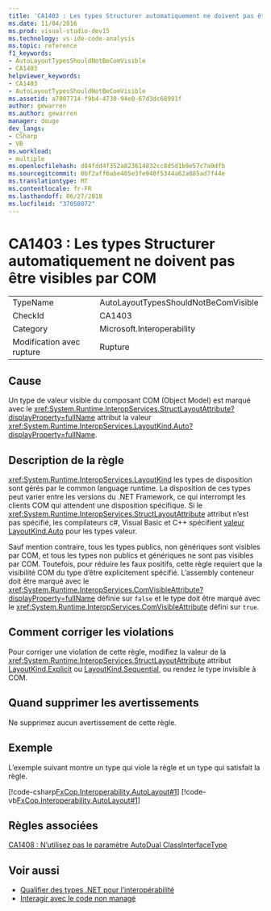 ```yaml
---
title: 'CA1403 : Les types Structurer automatiquement ne doivent pas être visibles par COM'
ms.date: 11/04/2016
ms.prod: visual-studio-dev15
ms.technology: vs-ide-code-analysis
ms.topic: reference
f1_keywords:
- AutoLayoutTypesShouldNotBeComVisible
- CA1403
helpviewer_keywords:
- CA1403
- AutoLayoutTypesShouldNotBeComVisible
ms.assetid: a7007714-f9b4-4730-94e0-67d3dc68991f
author: gewarren
ms.author: gewarren
manager: douge
dev_langs:
- CSharp
- VB
ms.workload:
- multiple
ms.openlocfilehash: d84fdd4f352a823614832cc8d5d1b9e57c7a9dfb
ms.sourcegitcommit: 0bf2aff6abe485e3fe940f5344a62a885ad7f44e
ms.translationtype: MT
ms.contentlocale: fr-FR
ms.lasthandoff: 06/27/2018
ms.locfileid: "37058072"
---
```

# <a name="ca1403-auto-layout-types-should-not-be-com-visible"></a>CA1403 : Les types Structurer automatiquement ne doivent pas être visibles par COM

|||
|-|-|
|TypeName|AutoLayoutTypesShouldNotBeComVisible|
|CheckId|CA1403|
|Category|Microsoft.Interoperability|
|Modification avec rupture|Rupture|

## <a name="cause"></a>Cause

Un type de valeur visible du composant COM (Object Model) est marqué avec le <xref:System.Runtime.InteropServices.StructLayoutAttribute?displayProperty=fullName> attribut la valeur <xref:System.Runtime.InteropServices.LayoutKind.Auto?displayProperty=fullName>.

## <a name="rule-description"></a>Description de la règle

<xref:System.Runtime.InteropServices.LayoutKind> les types de disposition sont gérés par le common language runtime. La disposition de ces types peut varier entre les versions du .NET Framework, ce qui interrompt les clients COM qui attendent une disposition spécifique. Si le <xref:System.Runtime.InteropServices.StructLayoutAttribute> attribut n’est pas spécifié, les compilateurs c#, Visual Basic et C++ spécifient [valeur LayoutKind.Auto](<xref:System.Runtime.InteropServices.LayoutKind.Auto>) pour les types valeur.

Sauf mention contraire, tous les types publics, non génériques sont visibles par COM, et tous les types non publics et génériques ne sont pas visibles par COM. Toutefois, pour réduire les faux positifs, cette règle requiert que la visibilité COM du type d’être explicitement spécifié. L’assembly conteneur doit être marqué avec le <xref:System.Runtime.InteropServices.ComVisibleAttribute?displayProperty=fullName> définie sur `false` et le type doit être marqué avec le <xref:System.Runtime.InteropServices.ComVisibleAttribute> défini sur `true`.

## <a name="how-to-fix-violations"></a>Comment corriger les violations

Pour corriger une violation de cette règle, modifiez la valeur de la <xref:System.Runtime.InteropServices.StructLayoutAttribute> attribut [LayoutKind.Explicit](<xref:System.Runtime.InteropServices.LayoutKind.Explicit>) ou [LayoutKind.Sequential](<xref:System.Runtime.InteropServices.LayoutKind.Sequential>), ou rendez le type invisible à COM.

## <a name="when-to-suppress-warnings"></a>Quand supprimer les avertissements

Ne supprimez aucun avertissement de cette règle.

## <a name="example"></a>Exemple

L’exemple suivant montre un type qui viole la règle et un type qui satisfait la règle.

[!code-csharp[FxCop.Interoperability.AutoLayout#1](../code-quality/codesnippet/CSharp/ca1403-auto-layout-types-should-not-be-com-visible_1.cs)]
[!code-vb[FxCop.Interoperability.AutoLayout#1](../code-quality/codesnippet/VisualBasic/ca1403-auto-layout-types-should-not-be-com-visible_1.vb)]

## <a name="related-rules"></a>Règles associées

[CA1408 : N’utilisez pas le paramètre AutoDual ClassInterfaceType](../code-quality/ca1408-do-not-use-autodual-classinterfacetype.md)

## <a name="see-also"></a>Voir aussi

- [Qualifier des types .NET pour l’interopérabilité](/dotnet/framework/interop/qualifying-net-types-for-interoperation)
- [Interagir avec le code non managé](/dotnet/framework/interop/index)